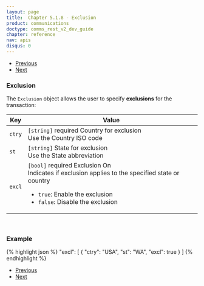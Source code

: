 ```yaml
---
layout: page
title:  Chapter 5.1.8 - Exclusion
product: communications
doctype: comms_rest_v2_dev_guide
chapter: reference
nav: apis
disqus: 0
---
```


<ul class="pager">
  <li class="previous"><a href="/communications/dev-guide_rest_v2/reference/safe-harbor-override/"><i class="glyphicon glyphicon-chevron-left"></i>Previous</a></li>
  <li class="next"><a href="/communications/dev-guide_rest_v2/reference/exemption/">Next<i class="glyphicon glyphicon-chevron-right"></i></a></li>
</ul>

<h3>Exclusion</h3>

The <code>Exclusion</code> object allows the user to specify <b>exclusions</b> for the transaction:

<div class="mobile-table">
  <table class="styled-table">
    <thead>
      <tr>
        <th>Key</th>
        <th>Value</th>
      </tr>
    </thead>
    <tbody>
      <tr>
        <td><code>ctry</code></td>
        <td><code>[string]</code> <span class="t5">required</span> Country for exclusion
        <br/>
        Use the Country ISO code
        </td>
      </tr>
      <tr>
        <td><code>st</code></td>
        <td><code>[string]</code> State for exclusion
        <br/>
        Use the State abbreviation
        </td>
      </tr>
      <tr>
        <td><code>excl</code></td>
        <td><code>[bool]</code> <span class="t5">required</span> Exclusion On
          <br/>
          Indicates if exclusion applies to the specified state or country
          <ul class="dev-guide-list">
            <li><code>true</code>: Enable the exclusion</li>
            <li><code>false</code>: Disable the exclusion</li>
          </ul>
        </td>
      </tr>
    </tbody>
  </table>
</div>
<br>

<h3>Example</h3>

{% highlight json %}
"excl": [
  {
    "ctry": "USA",
    "st": "WA",
    "excl": true
  }
]
{% endhighlight %}

<ul class="pager">
  <li class="previous"><a href="/communications/dev-guide_rest_v2/reference/safe-harbor-override/"><i class="glyphicon glyphicon-chevron-left"></i>Previous</a></li>
  <li class="next"><a href="/communications/dev-guide_rest_v2/reference/exemption/">Next<i class="glyphicon glyphicon-chevron-right"></i></a></li>
</ul>